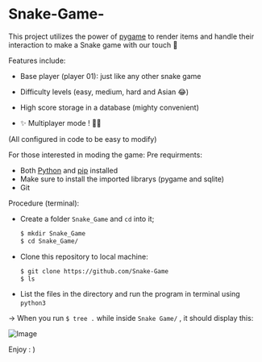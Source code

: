 # Snake-Game-


This project utilizes the power of [pygame](https://www.pygame.org/docs/) to render items and handle their interaction to make a Snake game with our touch 🌚

Features include:
+ Base player (player 01): just like any other snake game
+ Difficulty levels (easy, medium, hard and Asian 😂)
+ High score storage in a database (mighty convenient)

+ ✨ Multiplayer mode ! 💎✨

(All configured in code to be easy to modify)




For those interested in moding the game:
Pre requirments:
  - Both [Python](https://www.python.org/downloads/) and [pip](https://pypi.org/project/pip/) installed
  - Make sure to install the imported librarys (pygame and sqlite)
  - Git

Procedure (terminal):
  - Create a folder ```Snake_Game``` and ```cd``` into it;
    ``` bash
    $ mkdir Snake_Game
    $ cd Snake_Game/
    ```
  - Clone this repository to local machine:
    ``` bash
    $ git clone https://github.com/Snake-Game
    $ ls
    ```
  - List the files in the directory and run the program in terminal using ```python3```

-> When you run ```$ tree .``` while inside ```Snake Game/``` , it should display this:

![Image](https://github.com/user-attachments/assets/763b53a1-aeaf-4b28-9383-7b1d3fee7a8b)



Enjoy     : )
